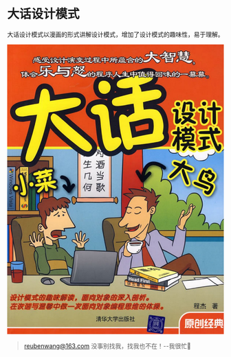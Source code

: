 # 大话设计模式
大话设计模式以漫画的形式讲解设计模式，增加了设计模式的趣味性，易于理解。

<div align="center">  

<img src="https://github.com/luobotiantang/DesignPatterns/blob/master/img/DaHuaDesign.jpg"/> 

</div>


> reubenwang@163.com
> 没事别找我，找我也不在！--我很忙🦆